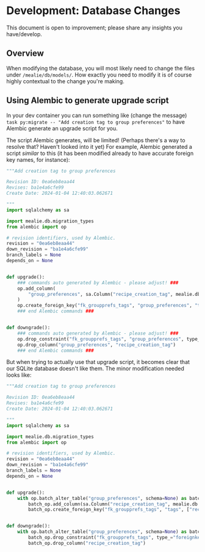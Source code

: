 # Development: Database Changes

This document is open to improvement; please share any insights you have/develop.

## Overview

When modifying the database, you will most likely need to change the files under `/mealie/db/models/`.
How exactly you need to modify it is of course highly contextual to the change you're making.

## Using Alembic to generate upgrade script

In your dev container you can run something like (change the message) `task py:migrate -- "Add creation tag to group preferences"` to have Alembic generate an upgrade script for you.

The script Alembic generates, will be limited! (Perhaps there's a way to resolve that? Haven't looked into it yet)
For example, Alembic generated a script _similar_ to this (it has been modified already to have accurate foreign key names, for instance):

```Python
"""Add creation tag to group preferences

Revision ID: 0ea6eb8eaa44
Revises: ba1e4a6cfe99
Create Date: 2024-01-04 12:40:03.062671

"""
import sqlalchemy as sa

import mealie.db.migration_types
from alembic import op

# revision identifiers, used by Alembic.
revision = "0ea6eb8eaa44"
down_revision = "ba1e4a6cfe99"
branch_labels = None
depends_on = None


def upgrade():
    ### commands auto generated by Alembic - please adjust! ###
    op.add_column(
        "group_preferences", sa.Column("recipe_creation_tag", mealie.db.migration_types.GUID(), nullable=True)
    )
    op.create_foreign_key("fk_groupprefs_tags", "group_preferences", "tags", ["recipe_creation_tag"], ["id"])
    ### end Alembic commands ###


def downgrade():
    ### commands auto generated by Alembic - please adjust! ###
    op.drop_constraint("fk_groupprefs_tags", "group_preferences", type_="foreignkey")
    op.drop_column("group_preferences", "recipe_creation_tag")
    ### end Alembic commands ###
```

But when trying to actually use that upgrade script, it becomes clear that our SQLite database doesn't like them. The minor modification needed looks like:

```Python
"""Add creation tag to group preferences

Revision ID: 0ea6eb8eaa44
Revises: ba1e4a6cfe99
Create Date: 2024-01-04 12:40:03.062671

"""
import sqlalchemy as sa

import mealie.db.migration_types
from alembic import op

# revision identifiers, used by Alembic.
revision = "0ea6eb8eaa44"
down_revision = "ba1e4a6cfe99"
branch_labels = None
depends_on = None


def upgrade():
    with op.batch_alter_table("group_preferences", schema=None) as batch_op:
        batch_op.add_column(sa.Column("recipe_creation_tag", mealie.db.migration_types.GUID(), nullable=True))
        batch_op.create_foreign_key("fk_groupprefs_tags", "tags", ["recipe_creation_tag"], ["id"])


def downgrade():
    with op.batch_alter_table("group_preferences", schema=None) as batch_op:
        batch_op.drop_constraint("fk_groupprefs_tags", type_="foreignkey")
        batch_op.drop_column("recipe_creation_tag")
```
